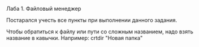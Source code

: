 Лаба 1. Файловый менеджер

Постарался учесть все пункты при выполнении данного задания.


Чтобы обратиться к файлу или пути со сложным названием, надо взять название в кавычки. Например: crtdir "Новая папка" 
